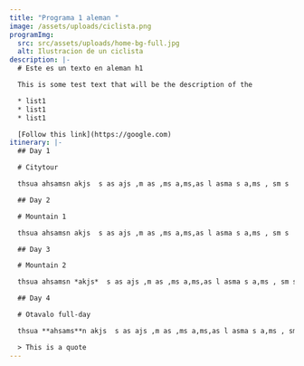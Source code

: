 ```yaml
---
title: "Programa 1 aleman "
image: /assets/uploads/ciclista.png
programImg:
  src: src/assets/uploads/home-bg-full.jpg
  alt: Ilustracion de un ciclista
description: |-
  # Este es un texto en aleman h1

  This is some test text that will be the description of the 

  * list1
  * list1
  * list1

  [Follow this link](https://google.com)
itinerary: |-
  ## Day 1

  # Citytour

  thsua ahsamsn akjs  s as ajs ,m as ,ms a,ms,as l asma s a,ms , sm s 

  ## Day 2

  # Mountain 1

  thsua ahsamsn akjs  s as ajs ,m as ,ms a,ms,as l asma s a,ms , sm s 

  ## Day 3

  # Mountain 2

  thsua ahsamsn *akjs*  s as ajs ,m as ,ms a,ms,as l asma s a,ms , sm s 

  ## Day 4

  # Otavalo full-day

  thsua **ahsams**n akjs  s as ajs ,m as ,ms a,ms,as l asma s a,ms , sm s 

  > This is a quote
---
```

